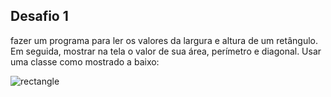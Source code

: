 ## Desafio 1

fazer um programa para ler os valores da largura e altura de um retângulo. Em seguida, mostrar na tela o valor de sua área, perímetro e diagonal. Usar uma classe como mostrado a baixo:

![rectangle](https://user-images.githubusercontent.com/56304278/112083415-c0f26180-8b65-11eb-95e5-8053850471fb.JPG)

